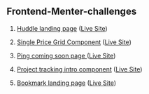 ## Frontend-Menter-challenges
1. [Huddle landing page](https://github.com/prashrepo/Frontend-Menter-challenges/tree/Huddle-landingpage) ([Live Site](https://heuristic-brahmagupta-bfad24.netlify.com/))

1. [Single Price Grid Component](https://github.com/prashrepo/Frontend-Menter-challenges/tree/single-price-grid-component) ([Live Site](https://single-price-grid-component.netlify.com/))

1. [Ping coming soon page
](https://github.com/prashrepo/Frontend-Menter-challenges/tree/ping-landingpage) ([Live Site](https://elastic-roentgen-94d4c1.netlify.com/))

1. [Project tracking intro component](https://github.com/prashrepo/Frontend-Menter-challenges/tree/project-tracking-intro-component) ([Live Site](https://project-tracking-intro.netlify.com/))

1. [Bookmark landing page](https://github.com/prashrepo/Frontend-Menter-challenges/tree/Bookmark-landing-page) ([Live Site](https://focused-pike-7b15bd.netlify.com/))



